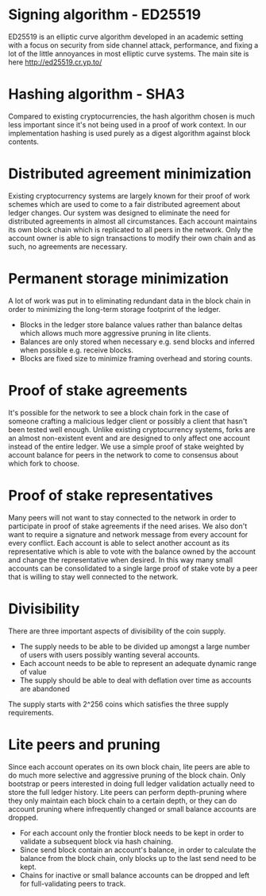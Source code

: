 # Signing algorithm - ED25519
ED25519 is an elliptic curve algorithm developed in an academic setting with a focus on security from side channel attack, performance, and fixing a lot of the little annoyances in most elliptic curve systems.  The main site is here http://ed25519.cr.yp.to/

# Hashing algorithm - SHA3
Compared to existing cryptocurrencies, the hash algorithm chosen is much less important since it's not being used in a proof of work context.  In our implementation hashing is used purely as a digest algorithm against block contents.

# Distributed agreement minimization
Existing cryptocurrency systems are largely known for their proof of work schemes which are used to come to a fair distributed agreement about ledger changes.  Our system was designed to eliminate the need for distributed agreements in almost all circumstances.  Each account maintains its own block chain which is replicated to all peers in the network.  Only the account owner is able to sign transactions to modify their own chain and as such, no agreements are necessary.

# Permanent storage minimization
A lot of work was put in to eliminating redundant data in the block chain in order to minimizing the long-term storage footprint of the ledger.
* Blocks in the ledger store balance values rather than balance deltas which allows much more aggressive pruning in lite clients.
* Balances are only stored when necessary e.g. send blocks and inferred when possible e.g. receive blocks.
* Blocks are fixed size to minimize framing overhead and storing counts.

# Proof of stake agreements
It's possible for the network to see a block chain fork in the case of someone crafting a malicious ledger client or possibly a client that hasn't been tested well enough.  Unlike existing cryptocurrency systems, forks are an almost non-existent event and are designed to only affect one account instead of the entire ledger.  We use a simple proof of stake weighted by account balance for peers in the network to come to consensus about which fork to choose.

# Proof of stake representatives
Many peers will not want to stay connected to the network in order to participate in proof of stake agreements if the need arises.  We also don't want to require a signature and network message from every account for every conflict.  Each account is able to select another account as its representative which is able to vote with the balance owned by the account and change the representative when desired.  In this way many small accounts can be consolidated to a single large proof of stake vote by a peer that is willing to stay well connected to the network.

# Divisibility
There are three important aspects of divisibility of the coin supply.
* The supply needs to be able to be divided up amongst a large number of users with users possibly wanting several accounts.
* Each account needs to be able to represent an adequate dynamic range of value
* The supply should be able to deal with deflation over time as accounts are abandoned

The supply starts with 2^256 coins which satisfies the three supply requirements.

# Lite peers and pruning
Since each account operates on its own block chain, lite peers are able to do much more selective and aggressive pruning of the block chain.  Only bootstrap or peers interested in doing full ledger validation actually need to store the full ledger history.  Lite peers can perform depth-pruning where they only maintain each block chain to a certain depth, or they can do account pruning where infrequently changed or small balance accounts are dropped.
* For each account only the frontier block needs to be kept in order to validate a subsequent block via hash chaining.
* Since send block contain an account's balance, in order to calculate the balance from the block chain, only blocks up to the last send need to be kept.
* Chains for inactive or small balance accounts can be dropped and left for full-validating peers to track.